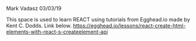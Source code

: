 Mark Vadasz
03/03/19

This space is used to learn REACT using tutorials from Egghead.io made by Kent C. Dodds. Link below.
https://egghead.io/lessons/react-create-html-elements-with-react-s-createelement-api
